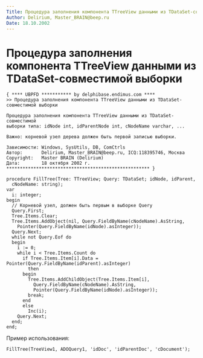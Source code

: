 ```yaml
---
Title: Процедура заполнения компонента TTreeView данными из TDataSet-совместимой выборки
Author: Delirium, Master_BRAIN@beep.ru
Date: 18.10.2002
---
```



Процедура заполнения компонента TTreeView данными из TDataSet-совместимой выборки
=================================================================================

    { **** UBPFD *********** by delphibase.endimus.com ****
    >> Процедура заполнения компонента TTreeView данными из TDataSet-совместимой выборки
     
    Процедура заполнения компонента TTreeView данными из TDataSet-совместимой
    выборки типа: idNode int, idParentNode int, cNodeName varchar, ...
     
    Важно: корневой узел дерева должен быть первой записью выборки.
     
    Зависимости: Windows, SysUtils, DB, ComCtrls
    Автор:       Delirium, Master_BRAIN@beep.ru, ICQ:118395746, Москва
    Copyright:   Master BRAIN (Delirium)
    Дата:        18 октября 2002 г.
    ***************************************************** }
     
    procedure FillTree(Tree: TTreeView; Query: TDataSet; idNode, idParent,
      cNodeName: string);
    var
      i: integer;
    begin
      // Корневой узел, должен быть первым в выборке Query
      Query.First;
      Tree.Items.Clear;
      Tree.Items.AddObject(nil, Query.FieldByName(cNodeName).AsString,
        Pointer(Query.FieldByName(idNode).asInteger));
      Query.Next;
      while not Query.Eof do
      begin
        i := 0;
        while i < Tree.Items.Count do
          if Tree.Items.Item[i].Data = Pointer(Query.FieldByName(idParent).asInteger)
            then
          begin
            Tree.Items.AddChildObject(Tree.Items.Item[i],
              Query.FieldByName(cNodeName).AsString,
              Pointer(Query.FieldByName(idNode).asInteger));
            break;
          end
          else
            Inc(i);
        Query.Next;
      end;
    end;

Пример использования:

    FillTree(TreeView1, ADOQuery1, 'idDoc', 'idParentDoc', 'cDocument');
